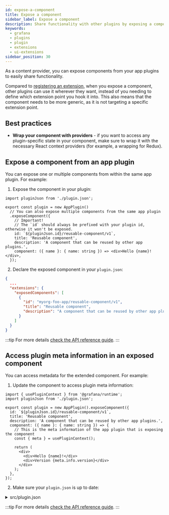 ```yaml
---
id: expose-a-component
title: Expose a component
sidebar_label: Expose a component
description: Share functionality with other plugins by exposing a component.
keywords:
  - grafana
  - plugins
  - plugin
  - extensions
  - ui-extensions
sidebar_position: 30
---
```


As a content provider, you can expose components from your app plugins to easily share functionality.

Compared to [registering an extension](./register-an-extension), when you expose a component, other plugins can use it wherever they want, instead of you needing to define which extension point you hook it into. This also means that the component needs to be more generic, as it is not targeting a specific extension point.

## Best practices

- **Wrap your component with providers** - if you want to access any plugin-specific state in your component, make sure to wrap it with the necessary React context providers (for example, a wrapping for Redux).

## Expose a component from an app plugin

You can expose one or multiple components from within the same app plugin. For example:

1. Expose the component in your plugin:

```tsx title="src/module.tsx"
import pluginJson from './plugin.json';

export const plugin = new AppPlugin()
  // You can also expose multiple components from the same app plugin
  .exposeComponent({
    // Important!
    // The `id` should always be prefixed with your plugin id, otherwise it won't be exposed.
    id: `${pluginJson.id}/reusable-component/v1`,
    title: 'Reusable component',
    description: 'A component that can be reused by other app plugins.',
    component: ({ name }: { name: string }) => <div>Hello {name}!</div>,
  });
```

2. Declare the exposed component in your `plugin.json`:

```json title="src/plugin.json"
{
  ...
  "extensions": {
    "exposedComponents": [
      {
        "id": "myorg-foo-app/reusable-component/v1",
        "title": "Reusable component",
        "description": "A component that can be reused by other app plugins."
      }
    ]
  }
}
```

:::tip
For more details [check the API reference guide](../../reference/ui-extensions-reference/ui-extensions.md).
:::

## Access plugin meta information in an exposed component

You can access metadata for the extended component. For example:

1. Update the component to access plugin meta information:

```tsx title="src/module.tsx"
import { usePluginContext } from '@grafana/runtime';
import pluginJson from './plugin.json';

export const plugin = new AppPlugin().exposeComponent({
  id: `${pluginJson.id}/reusable-component/v1`,
  title: 'Reusable component',
  description: 'A component that can be reused by other app plugins.',
  component: ({ name }: { name: string }) => {
    // This is the meta information of the app plugin that is exposing the component
    const { meta } = usePluginContext();

    return (
      <div>
        <div>Hello {name}!</div>
        <div>Version {meta.info.version}</div>
      </div>
    );
  },
});
```

2. Make sure your `plugin.json` is up to date:
<details>
<summary>src/plugin.json</summary>

```json title="src/plugin.json"
{
  ...
  "extensions": {
    "exposedComponents": [
      {
        "id": "myorg-foo-app/reusable-component/v1",
        "title": "Reusable component",
        "description": "A component that can be reused by other app plugins."
      }
    ]
  }
}
```

</details>

:::tip
For more details [check the API reference guide](../../reference/ui-extensions-reference/ui-extensions.md).
:::
